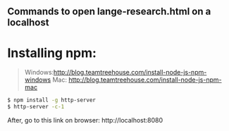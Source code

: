 Commands to open lange-research.html on a localhost
-----------

# Installing npm:
> Windows:http://blog.teamtreehouse.com/install-node-js-npm-windows
> Mac: http://blog.teamtreehouse.com/install-node-js-npm-mac

~~~ sh
$ npm install -g http-server
$ http-server -c-1
~~~

After, go to this link on browser: http://localhost:8080 
